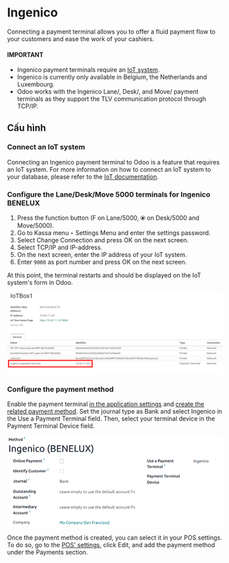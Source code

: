 # Ingenico

Connecting a payment terminal allows you to offer a fluid payment flow to your customers and ease
the work of your cashiers.

#### IMPORTANT
- Ingenico payment terminals require an [IoT system](applications/general/iot.md).
- Ingenico is currently only available in Belgium, the Netherlands and Luxembourg.
- Odoo works with the Ingenico Lane/, Desk/, and Move/ payment terminals as they support the TLV
  communication protocol through TCP/IP.

## Cấu hình

### Connect an IoT system

Connecting an Ingenico payment terminal to Odoo is a feature that requires an IoT system. For more
information on how to connect an IoT system to your database, please refer to the [IoT
documentation](applications/general/iot.md).

### Configure the Lane/Desk/Move 5000 terminals for Ingenico BENELUX

1. Press the function button (F on Lane/5000, ⦿ on Desk/5000 and
   Move/5000).
2. Go to Kassa menu ‣ Settings Menu and enter the settings password.
3. Select Change Connection and press OK on the next screen.
4. Select TCP/IP and IP-address.
5. On the next screen, enter the IP address of your IoT system.
6. Enter `9000` as port number and press OK on the next screen.

At this point, the terminal restarts and should be displayed on the IoT system's form in Odoo.

![image](../../../../../.gitbook/assets/payment_terminal_02.png)

### Configure the payment method

Enable the payment terminal [in the application settings](applications/sales/point_of_sale/configuration.md#configuration-settings) and
[create the related payment method](applications/sales/point_of_sale/payment_methods.md). Set the journal type as
Bank and select Ingenico in the Use a Payment Terminal field.
Then, select your terminal device in the Payment Terminal Device field.

![image](../../../../../.gitbook/assets/payment-method2.png)

Once the payment method is created, you can select it in your POS settings. To do so, go to the
[POS' settings](applications/sales/point_of_sale/configuration.md#configuration-settings), click Edit, and add the payment method
under the Payments section.
